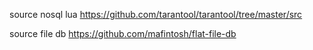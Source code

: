 
source nosql lua
  https://github.com/tarantool/tarantool/tree/master/src

source file db
  https://github.com/mafintosh/flat-file-db

